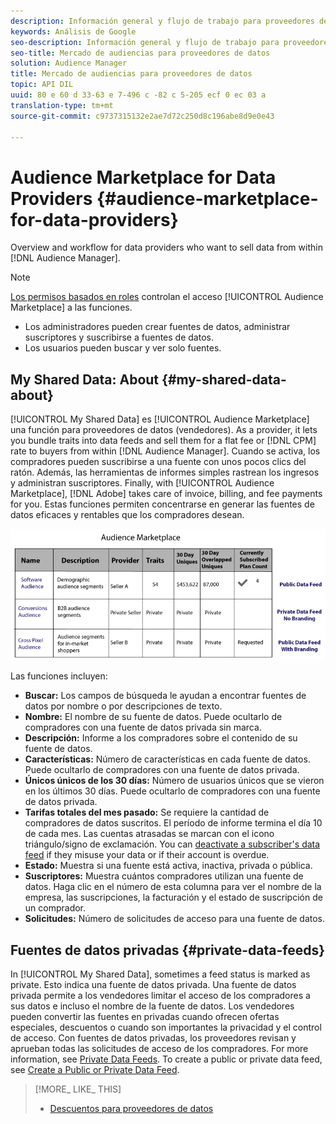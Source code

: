 ```yaml
---
description: Información general y flujo de trabajo para proveedores de datos que desean vender datos desde Audience Manager.
keywords: Análisis de Google
seo-description: Información general y flujo de trabajo para proveedores de datos que desean vender datos desde Audience Manager.
seo-title: Mercado de audiencias para proveedores de datos
solution: Audience Manager
title: Mercado de audiencias para proveedores de datos
topic: API DIL
uuid: 80 e 60 d 33-63 e 7-496 c -82 c 5-205 ecf 0 ec 03 a
translation-type: tm+mt
source-git-commit: c9737315132e2ae7d72c250d8c196abe8d9e0e43

---
```



# Audience Marketplace for Data Providers {#audience-marketplace-for-data-providers}

Overview and workflow for data providers who want to sell data from within [!DNL Audience Manager].

<!-- c_marketplace_provider.xml -->

>[!NOTE]
>
>[Los permisos basados en roles](../../../reporting/reports-dashboard.md) controlan el acceso [!UICONTROL Audience Marketplace] a las funciones.
>
>* Los administradores pueden crear fuentes de datos, administrar suscriptores y suscribirse a fuentes de datos.
>* Los usuarios pueden buscar y ver solo fuentes.


## My Shared Data: About {#my-shared-data-about}

[!UICONTROL My Shared Data] es [!UICONTROL Audience Marketplace] una función para proveedores de datos (vendedores). As a provider, it lets you bundle traits into data feeds and sell them for a flat fee or [!DNL CPM] rate to buyers from within [!DNL Audience Manager]. Cuando se activa, los compradores pueden suscribirse a una fuente con unos pocos clics del ratón. Además, las herramientas de informes simples rastrean los ingresos y administran suscriptores. Finally, with [!UICONTROL Audience Marketplace], [!DNL Adobe] takes care of invoice, billing, and fee payments for you. Estas funciones permiten concentrarse en generar las fuentes de datos eficaces y rentables que los compradores desean.

![](assets/seller_marketplace.png)

<!-- c_myshared_data.xml -->

Las funciones incluyen:

* **Buscar:** Los campos de búsqueda le ayudan a encontrar fuentes de datos por nombre o por descripciones de texto.
* **Nombre:** El nombre de su fuente de datos. Puede ocultarlo de compradores con una fuente de datos privada sin marca.
* **Descripción:** Informe a los compradores sobre el contenido de su fuente de datos.
* **Características:** Número de características en cada fuente de datos. Puede ocultarlo de compradores con una fuente de datos privada.
* **Únicos únicos de los 30 días:** Número de usuarios únicos que se vieron en los últimos 30 días. Puede ocultarlo de compradores con una fuente de datos privada.
* **Tarifas totales del mes pasado:** Se requiere la cantidad de compradores de datos suscritos. El período de informe termina el día 10 de cada mes. Las cuentas atrasadas se marcan con el icono triángulo/signo de exclamación. You can [deactivate a subscriber's data feed](../../../features/audience-marketplace/marketplace-data-providers/marketplace-create-manage-feeds.md#deactivate-data-feed) if they misuse your data or if their account is overdue.
* **Estado:** Muestra si una fuente está activa, inactiva, privada o pública.
* **Suscriptores:** Muestra cuántos compradores utilizan una fuente de datos. Haga clic en el número de esta columna para ver el nombre de la empresa, las suscripciones, la facturación y el estado de suscripción de un comprador.
* **Solicitudes:** Número de solicitudes de acceso para una fuente de datos.

## Fuentes de datos privadas {#private-data-feeds}

In [!UICONTROL My Shared Data], sometimes a feed status is marked as private. Esto indica una fuente de datos privada. Una fuente de datos privada permite a los vendedores limitar el acceso de los compradores a sus datos e incluso el nombre de la fuente de datos. Los vendedores pueden convertir las fuentes en privadas cuando ofrecen ofertas especiales, descuentos o cuando son importantes la privacidad y el control de acceso. Con fuentes de datos privadas, los proveedores revisan y aprueban todas las solicitudes de acceso de los compradores. For more information, see [Private Data Feeds](../../../features/audience-marketplace/marketplace-private-feeds.md). To create a public or private data feed, see [Create a Public or Private Data Feed](../../../features/audience-marketplace/marketplace-data-providers/marketplace-create-manage-feeds.md#create-public-private-data-feed).

>[!MORE_ LIKE_ THIS]
>
>* [Descuentos para proveedores de datos](../../../features/audience-marketplace/marketplace-data-providers/marketplace-create-manage-feeds.md#discounts)

